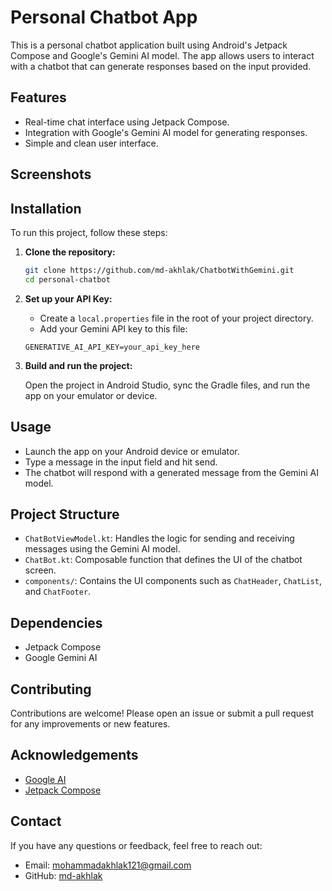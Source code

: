 # Personal Chatbot App

This is a personal chatbot application built using Android's Jetpack Compose and Google's Gemini AI model. The app allows users to interact with a chatbot that can generate responses based on the input provided.

## Features

- Real-time chat interface using Jetpack Compose.
- Integration with Google's Gemini AI model for generating responses.
- Simple and clean user interface.

## Screenshots


## Installation

To run this project, follow these steps:

1. **Clone the repository:**

    ```bash
    git clone https://github.com/md-akhlak/ChatbotWithGemini.git
    cd personal-chatbot
    ```

2. **Set up your API Key:**

    - Create a `local.properties` file in the root of your project directory.
    - Add your Gemini API key to this file:

    ```properties
    GENERATIVE_AI_API_KEY=your_api_key_here
    ```

3. **Build and run the project:**

    Open the project in Android Studio, sync the Gradle files, and run the app on your emulator or device.

## Usage

- Launch the app on your Android device or emulator.
- Type a message in the input field and hit send.
- The chatbot will respond with a generated message from the Gemini AI model.

## Project Structure

- `ChatBotViewModel.kt`: Handles the logic for sending and receiving messages using the Gemini AI model.
- `ChatBot.kt`: Composable function that defines the UI of the chatbot screen.
- `components/`: Contains the UI components such as `ChatHeader`, `ChatList`, and `ChatFooter`.

## Dependencies

- Jetpack Compose
- Google Gemini AI

## Contributing

Contributions are welcome! Please open an issue or submit a pull request for any improvements or new features.


## Acknowledgements

- [Google AI](https://ai.google/)
- [Jetpack Compose](https://developer.android.com/jetpack/compose)

## Contact

If you have any questions or feedback, feel free to reach out:

- Email: mohammadakhlak121@gmail.com
- GitHub: [md-akhlak](https://github.com/md-akhlak)

